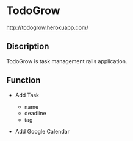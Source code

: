 # TodoGrow

http://todogrow.herokuapp.com/

## Discription

TodoGrow is task management rails application.

## Function

* Add Task
  * name
  * deadline
  * tag

* Add Google Calendar
